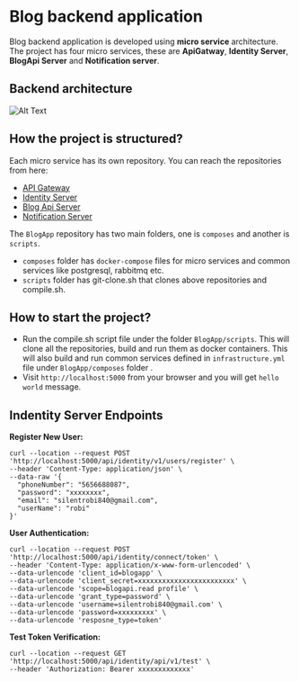 # Blog backend application
Blog backend application is developed using **micro service** architecture. The project has four micro services, these are **ApiGatway**, **Identity Server**, **BlogApi Server** and **Notification server**.

## Backend architecture
![Alt Text](https://dev-to-uploads.s3.amazonaws.com/i/xn4xul2vfqd3ok8l0a4g.jpg)

## How the project is structured?
Each micro service has its own repository. You can reach the repositories from here:
- [API Gateway](https://github.com/silentrobi/Blog.ApiGateway.Ocelot)
- [Identity Server](https://github.com/silentrobi/Blog.Service.Identity)
- [Blog Api Server](https://github.com/silentrobi/Blog.Service.BlogApi)
- [Notification Server](https://github.com/silentrobi/Blog.Service.Notification)

The `BlogApp` repository has two main folders, one is `composes` and another is `scripts`.
- `composes` folder has `docker-compose` files for micro services and common services like postgresql, rabbitmq etc.
- `scripts` folder has git-clone.sh that clones above repositories and compile.sh.

## How to start the project?
- Run the compile.sh script file under the folder `BlogApp/scripts`.  This will clone all the repositories, build and run them as docker containers. This will also build and run common services defined in `infrastructure.yml` file under `BlogApp/composes` folder .
- Visit `http://localhost:5000` from your browser and you will get `hello world` message.

## Indentity Server Endpoints
**Register New User:** 
```
curl --location --request POST 'http://localhost:5000/api/identity/v1/users/register' \
--header 'Content-Type: application/json' \
--data-raw '{
  "phoneNumber": "5656688087",
  "password": "xxxxxxxx",
  "email": "silentrobi840@gmail.com",
  "userName": "robi"
}'
```
**User Authentication:** 
```
curl --location --request POST 'http://localhost:5000/api/identity/connect/token' \
--header 'Content-Type: application/x-www-form-urlencoded' \
--data-urlencode 'client_id=blogapp' \
--data-urlencode 'client_secret=xxxxxxxxxxxxxxxxxxxxxxxx' \
--data-urlencode 'scope=blogapi.read profile' \
--data-urlencode 'grant_type=password' \
--data-urlencode 'username=silentrobi840@gmail.com' \
--data-urlencode 'password=xxxxxxxxx' \
--data-urlencode 'resposne_type=token'
```
**Test Token Verification:**
```
curl --location --request GET 'http://localhost:5000/api/identity/api/v1/test' \
--header 'Authorization: Bearer xxxxxxxxxxxxx'
```

